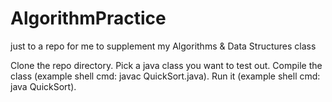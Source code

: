 # AlgorithmPractice
just to a repo for me to supplement my Algorithms &amp; Data Structures class

Clone the repo directory.
Pick a java class you want to test out.
Compile the class (example shell cmd: javac QuickSort.java).
Run it (example shell cmd: java QuickSort).
